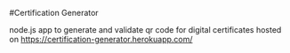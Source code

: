 #Certification Generator

node.js app to generate and validate qr code for digital certificates
hosted on https://certification-generator.herokuapp.com/
